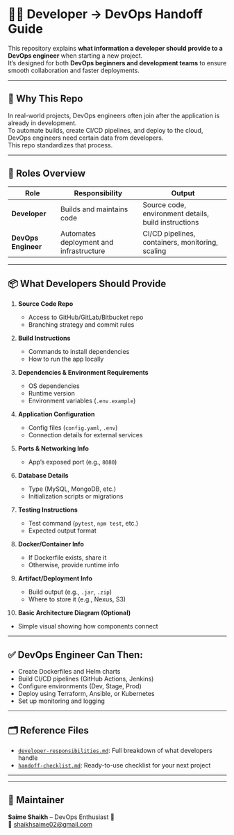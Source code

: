 # 🧑‍💻 Developer → DevOps Handoff Guide

This repository explains **what information a developer should provide to a DevOps engineer** when starting a new project.  
It’s designed for both **DevOps beginners and development teams** to ensure smooth collaboration and faster deployments.

---

## 🚀 Why This Repo
In real-world projects, DevOps engineers often join after the application is already in development.  
To automate builds, create CI/CD pipelines, and deploy to the cloud, DevOps engineers need certain data from developers.  
This repo standardizes that process.

---

## 🧩 Roles Overview

| Role | Responsibility | Output |
|------|----------------|--------|
| **Developer** | Builds and maintains code | Source code, environment details, build instructions |
| **DevOps Engineer** | Automates deployment and infrastructure | CI/CD pipelines, containers, monitoring, scaling |

---

## 📦 What Developers Should Provide

1. **Source Code Repo**  
   - Access to GitHub/GitLab/Bitbucket repo  
   - Branching strategy and commit rules  

2. **Build Instructions**  
   - Commands to install dependencies  
   - How to run the app locally  

3. **Dependencies & Environment Requirements**  
   - OS dependencies  
   - Runtime version  
   - Environment variables (`.env.example`)  

4. **Application Configuration**  
   - Config files (`config.yaml`, `.env`)  
   - Connection details for external services  

5. **Ports & Networking Info**  
   - App’s exposed port (e.g., `8080`)  

6. **Database Details**  
   - Type (MySQL, MongoDB, etc.)  
   - Initialization scripts or migrations  

7. **Testing Instructions**  
   - Test command (`pytest`, `npm test`, etc.)  
   - Expected output format  

8. **Docker/Container Info**  
   - If Dockerfile exists, share it  
   - Otherwise, provide runtime info  

9. **Artifact/Deployment Info**  
   - Build output (e.g., `.jar`, `.zip`)  
   - Where to store it (e.g., Nexus, S3)  

10. **Basic Architecture Diagram (Optional)**  
   - Simple visual showing how components connect  

---

## ✅ DevOps Engineer Can Then:
- Create Dockerfiles and Helm charts  
- Build CI/CD pipelines (GitHub Actions, Jenkins)  
- Configure environments (Dev, Stage, Prod)  
- Deploy using Terraform, Ansible, or Kubernetes  
- Set up monitoring and logging  

---

## 🗂️ Reference Files
- [`developer-responsibilities.md`](./developer-responsibilities.md): Full breakdown of what developers handle  
- [`handoff-checklist.md`](./handoff-checklist.md): Ready-to-use checklist for your next project  

---


---

## 🧠 Maintainer
**Saime Shaikh** – DevOps Enthusiast 💙  
📧 shaikhsaime02@gmail.com  

